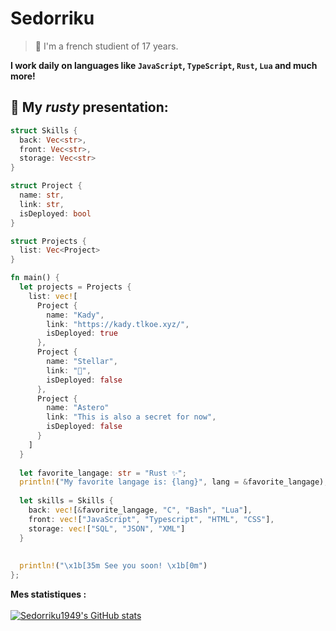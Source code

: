 # Sedorriku

> 👋 I'm a french studient of 17 years.

**I work daily on languages like `JavaScript`, `TypeScript`, `Rust`, `Lua` and much more!**

## 🔎 My *rusty* presentation:
```rs
struct Skills {
  back: Vec<str>,
  front: Vec<str>,
  storage: Vec<str>
}

struct Project {
  name: str,
  link: str,
  isDeployed: bool
}

struct Projects {
  list: Vec<Project>
}

fn main() {
  let projects = Projects {
    list: vec![
      Project {
        name: "Kady",
        link: "https://kady.tlkoe.xyz/",
        isDeployed: true
      },
      Project {
        name: "Stellar",
        link: "🤫",
        isDeployed: false
      },
      Project {
        name: "Astero"
        link: "This is also a secret for now",
        isDeployed: false
      }
    ]
  }
  
  let favorite_langage: str = "Rust ✨";
  println!("My favorite langage is: {lang}", lang = &favorite_langage);
  
  let skills = Skills {
    back: vec![&favorite_langage, "C", "Bash", "Lua"],
    front: vec!["JavaScript", "Typescript", "HTML", "CSS"],
    storage: vec!["SQL", "JSON", "XML"]
  }
  
  
  println!("\x1b[35m See you soon! \x1b[0m")
};
```

<strong>Mes statistiques :</strong></br> </br>
[![Sedorriku1949's GitHub stats](https://github-readme-stats.vercel.app/api?username=Sedorikku1949&show_icons=true&theme=blueberry)](https://github.com/Sedorikku1949/github-readme-stats)
